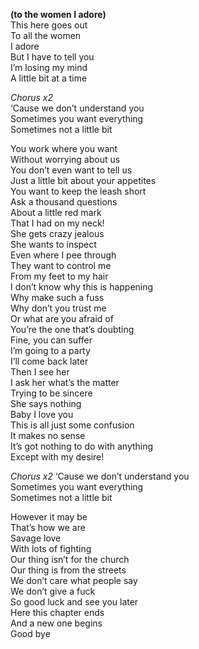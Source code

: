 **(to the women I adore)**  
This here goes out  
To all the women  
I adore  
But I have to tell you  
I’m losing my mind  
A little bit at a time

_Chorus x2_  
‘Cause we don’t understand you  
Sometimes you want everything  
Sometimes not a little bit

You work where you want  
Without worrying about us  
You don’t even want to tell us  
Just a little bit about your appetites  
You want to keep the leash short  
Ask a thousand questions  
About a little red mark  
That I had on my neck!  
She gets crazy jealous  
She wants to inspect  
Even where I pee through  
They want to control me  
From my feet to my hair  
I don’t know why this is happening  
Why make such a fuss  
Why don’t you trust me  
Or what are you afraid of  
You’re the one that’s doubting  
Fine, you can suffer  
I’m going to a party  
I’ll come back later  
Then I see her  
I ask her what’s the matter  
Trying to be sincere  
She says nothing  
Baby I love you  
This is all just some confusion  
It makes no sense  
It’s got nothing to do with anything  
Except with my desire!

_Chorus x2_
‘Cause we don’t understand you  
Sometimes you want everything  
Sometimes not a little bit

However it may be  
That’s how we are  
Savage love  
With lots of fighting  
Our thing isn’t for the church  
Our thing is from the streets  
We don’t care what people say  
We don’t give a fuck  
So good luck and see you later  
Here this chapter ends  
And a new one begins  
Good bye
